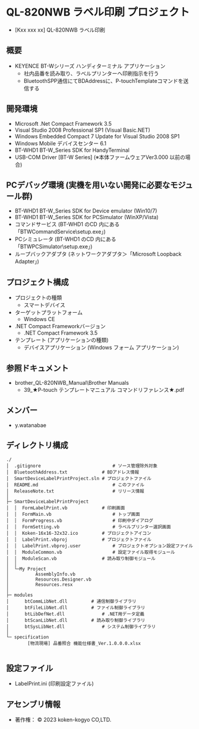 # QL-820NWB ラベル印刷 プロジェクト  

- [Kxx xxx xx] QL-820NWB ラベル印刷  


## 概要  

- KEYENCE BT-Wシリーズ ハンディターミナル アプリケーション  
  - 社内品番を読み取り、ラベルプリンターへ印刷指示を行う  
  - BluetoothSPP通信にてBDAddressに、P-touchTemplateコマンドを送信する  


## 開発環境  

- Microsoft .Net Compact Framework 3.5  
- Visual Studio 2008 Professional SP1 (Visual Basic.NET)  
- Windows Embedded Compact 7 Update for Visual Studio 2008 SP1   
- Windows Mobile デバイスセンター 6.1  
- BT-WHD1 BT-W_Series SDK for HandyTerminal  
- USB-COM Driver [BT-W Series] (※本体ファームウェアVer3.000 以前の場合)  


## PCデバッグ環境 (実機を用いない開発に必要なモジュール群)  

- BT-WHD1 BT-W_Series SDK for Device emulator (Win10/7)  
- BT-WHD1 BT-W_Series SDK for PCSimulator (WinXP/Vista)  
- コマンドサービス (BT-WHD1 のCD 内にある「BTWCommandService\setup.exe」)  
- PCシミュレータ (BT-WHD1 のCD 内にある「BTWPCSimulator\setup.exe」)  
- ループバックアダプタ (ネットワークアダプタ＞「Microsoft Loopback Adapter」)  


## プロジェクト構成  

- プロジェクトの種類  
  - スマートデバイス  
- ターゲットプラットフォーム  
  - Windows CE  
- .NET Compact Frameworkバージョン  
  - .NET Compact Framework 3.5  
- テンプレート (アプリケーションの種類)  
  - デバイスアプリケーション (Windows フォーム アプリケーション)  


## 参照ドキュメント  

- brother_QL-820NWB_Manual\Brother Manuals  
  - 39_★P-touch テンプレートマニュアル  コマンドリファレンス★.pdf  

## メンバー  

- y.watanabae  


## ディレクトリ構成  

~~~
./
│  .gitignore							# ソース管理除外対象  
│  BluetoothAddress.txt				# BDアドレス情報  
│  SmartDeviceLabelPrintProject.sln	# プロジェクトファイル  
│  README.md							# このファイル  
│  ReleaseNote.txt						# リリース情報  
│  
├─ SmartDeviceLabelPrintProject  
│  │  FormLabelPrint.vb				# 印刷画面  
│  │  FormMain.vb						# トップ画面  
│  │  FormProgress.vb					# 印刷中ダイアログ  
│  │  FormSetting.vb					# ラベルプリンター選択画面  
│  │  Koken-16x16-32x32.ico			# プロジェクトアイコン  
│  │  LabelPrint.vbproj				# プロジェクトファイル  
│  │  LabelPrint.vbproj.user			# プロジェクトオプション設定ファイル  
│  │  ModuleCommon.vb					# 設定ファイル取得モジュール  
│  │  ModuleScan.vb					# 読み取り制御モジュール  
│  │          
│  └─My Project  
│          AssemblyInfo.vb  
│          Resources.Designer.vb  
│          Resources.resx  
│          
├─ modules  
│      btCommLibNet.dll			# 通信制御ライブラリ  
│      btFileLibNet.dll			# ファイル制御ライブラリ  
│      btLibDefNet.dll				# .NET用データ定義  
│      btScanLibNet.dll			# 読み取り制御ライブラリ  
│      btSysLibNet.dll				# システム制御ライブラリ  
│      
└─ specification  
        [物流現場] 品番照合 機能仕様書_Ver.1.0.0.0.xlsx  
        
~~~


## 設定ファイル  

- LabelPrint.ini  (印刷設定ファイル)  


## アセンブリ情報  

- 著作権： © 2023 koken-kogyo CO,LTD.


